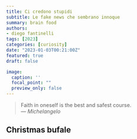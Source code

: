 ```yaml
---
title: Ci credono stupidi 
subtitle: Le fake news che sembrano innoque 
summary: brain food
authors:
- diego fantinelli
tags: [2023]
categories: [curiosity]
date: "2023-01-03T00:21:00Z"
featured: true
draft: false

image:
  caption: ''
  focal_point: ""
  preview_only: false
---
```


<!-- {{< toc hide_on="xl" >}} -->


><i class="fa-solid fa-quote-left"></i> Faith in oneself is the best and safest course. <i class="fa-solid fa-quote-right"></i>
><br>&mdash; <cite>Michelangelo</cite>

## Christmas bufale

